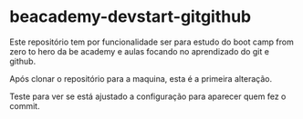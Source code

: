# beacademy-devstart-gitgithub
Este repositório tem por funcionalidade ser para estudo do boot camp from zero to hero da be academy e aulas focando no aprendizado do git e github. 

Após clonar o repositório para a maquina, esta é a primeira alteração.

Teste para ver se está ajustado a configuração para aparecer quem fez o commit.
